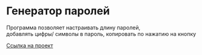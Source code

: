 # Генератор паролей

Программа позволяет настраивать длину паролей,  
добавлять цифры/ символы в пароль,
копировать по нажатию на кнопку

[Ссылка на проект]()
